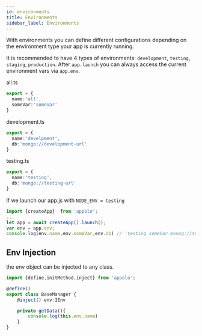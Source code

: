 ```yaml
---
id: environments
title: Environments
sidebar_label: Environments
---
```


With environments you can define different configurations depending on the environment type your app is currently running.

It is recommended to have 4 types of environments: `development`, `testing`, `staging`, `production`.
After `app.launch` you can always access the current environment vars via `app.env`.

all.ts
```typescript
export = {
  name:'all',
  someVar:'someVar'
}
```
development.ts
```typescript
export = {
  name:'develpment',
  db:'mongo://development-url'
}
```
testing.ts
```typescript
export = {
  name:'testing',
  db:'mongo://testing-url'
}

```
If we launch our app.js with `NODE_ENV = testing`
```typescript
import {createApp}  from 'appolo';
...
let app = await createApp().launch();
var env = app.env;
console.log(env.name,env.someVar,env.db) // 'testing someVar monog://testing-url'
```

## Env Injection
the env object can be injected to any class.
```typescript
import {define,initMethod,inject} from 'appolo';

@define()
export class BaseManager {
    @inject() env:IEnv

    private getData(){
        console.log(this.env.name)
    }
}

```
